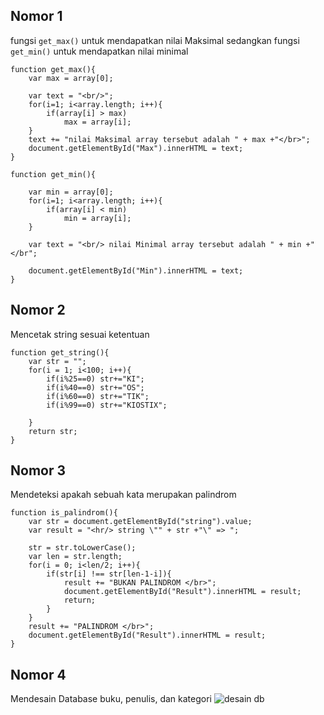 ## Nomor 1
fungsi `get_max()` untuk mendapatkan nilai Maksimal sedangkan fungsi `get_min()` untuk mendapatkan nilai minimal
```
function get_max(){
    var max = array[0];

    var text = "<br/>";
    for(i=1; i<array.length; i++){
        if(array[i] > max)
            max = array[i];
    }
    text += "nilai Maksimal array tersebut adalah " + max +"</br>";
    document.getElementById("Max").innerHTML = text;
}

function get_min(){

    var min = array[0];
    for(i=1; i<array.length; i++){
        if(array[i] < min)
            min = array[i];
    }

    var text = "<br/> nilai Minimal array tersebut adalah " + min +"</br";

    document.getElementById("Min").innerHTML = text;
}

```
## Nomor 2
Mencetak string sesuai ketentuan
```
function get_string(){
    var str = "";
    for(i = 1; i<100; i++){
        if(i%25==0) str+="KI";
        if(i%40==0) str+="OS";
        if(i%60==0) str+="TIK";
        if(i%99==0) str+="KIOSTIX";
        
    }
    return str;
}
```

## Nomor 3
Mendeteksi apakah sebuah kata merupakan palindrom
```
function is_palindrom(){
    var str = document.getElementById("string").value;
    var result = "<hr/> string \"" + str +"\" => ";

    str = str.toLowerCase();
    var len = str.length;
    for(i = 0; i<len/2; i++){
        if(str[i] !== str[len-1-i]){
            result += "BUKAN PALINDROM </br>";
            document.getElementById("Result").innerHTML = result;
            return;
        }
    }
    result += "PALINDROM </br>";
    document.getElementById("Result").innerHTML = result;
}
```

## Nomor 4
Mendesain Database buku, penulis, dan kategori
![desain db](https://github.com/bunga29/kiostix-test/assets/57172208/6b3a3aa5-af68-46ff-9488-f968f454c1a8)



